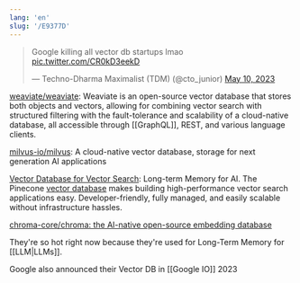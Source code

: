 ```yaml
---
lang: 'en'
slug: '/E9377D'
---
```


<blockquote class="twitter-tweet"><p lang="en" dir="ltr">Google killing all vector db startups lmao <a href="https://t.co/CR0kD3eekD">pic.twitter.com/CR0kD3eekD</a></p>&mdash; Techno-Dharma Maximalist (TDM) (@cto_junior) <a href="https://twitter.com/cto_junior/status/1656358156216201216?ref_src=twsrc%5Etfw">May 10, 2023</a></blockquote>

[weaviate/weaviate](https://github.com/weaviate/weaviate): Weaviate is an open-source vector database that stores both objects and vectors, allowing for combining vector search with structured filtering with the fault-tolerance and scalability of a cloud-native database, all accessible through [[GraphQL]], REST, and various language clients.

[milvus-io/milvus](https://github.com/milvus-io/milvus): A cloud-native vector database, storage for next generation AI applications

[Vector Database for Vector Search](https://www.pinecone.io/): Long-term Memory for AI. The Pinecone [vector database](https://www.pinecone.io/learn/vector-database/) makes building high-performance vector search applications easy. Developer-friendly, fully managed, and easily scalable without infrastructure hassles.

[chroma-core/chroma: the AI-native open-source embedding database](https://github.com/chroma-core/chroma)

They're so hot right now because they're used for Long-Term Memory for [[LLM|LLMs]].

Google also announced their Vector DB in [[Google IO]] 2023
